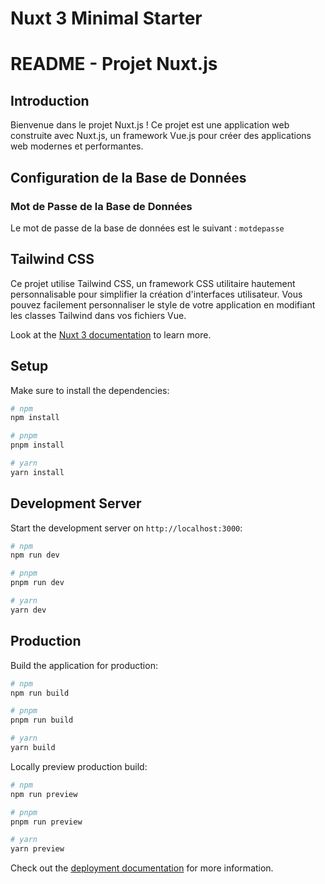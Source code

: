 # Nuxt 3 Minimal Starter

# README - Projet Nuxt.js

## Introduction

Bienvenue dans le projet Nuxt.js ! Ce projet est une application web construite avec Nuxt.js, un framework Vue.js pour créer des applications web modernes et performantes.

## Configuration de la Base de Données

### Mot de Passe de la Base de Données

Le mot de passe de la base de données est le suivant : `motdepasse`

## Tailwind CSS

Ce projet utilise Tailwind CSS, un framework CSS utilitaire hautement personnalisable pour simplifier la création d'interfaces utilisateur. Vous pouvez facilement personnaliser le style de votre application en modifiant les classes Tailwind dans vos fichiers Vue.




Look at the [Nuxt 3 documentation](https://nuxt.com/docs/getting-started/introduction) to learn more.

## Setup

Make sure to install the dependencies:

```bash
# npm
npm install

# pnpm
pnpm install

# yarn
yarn install
```

## Development Server

Start the development server on `http://localhost:3000`:

```bash
# npm
npm run dev

# pnpm
pnpm run dev

# yarn
yarn dev
```

## Production

Build the application for production:

```bash
# npm
npm run build

# pnpm
pnpm run build

# yarn
yarn build
```

Locally preview production build:

```bash
# npm
npm run preview

# pnpm
pnpm run preview

# yarn
yarn preview
```

Check out the [deployment documentation](https://nuxt.com/docs/getting-started/deployment) for more information.
